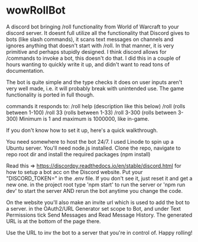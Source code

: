 # wowRollBot
A discord bot bringing /roll functionality from World of Warcraft to your discord server.
It doesnt full utilize all the functionality that Discord gives to bots (like slash commands), it scans text messages on channels and ignores anything that doesn't start with /roll. In that manner, it is very primitive and perhaps stupidly designed. I think discord allows for /commands to invoke a bot, this doesn't do that. I did this in a couple of hours wanting to quickly write it up, and didn't want to read tons of documentation.

The bot is quite simple and the type checks it does on user inputs aren't very well made, i.e. it will probably break with unintended use.
The game functionality is ported in full though.

commands it responds to:
/roll help      (description like this below)
/roll           (rolls between 1-100)
/roll 33        (rolls between 1-33)
/roll 3-300     (rolls between 3-300)
Minimum is 1 and maximum is 1000000, like in-game.


If you don't know how to set it up, here's a quick walkthrough.

You need somewhere to host the bot 24/7. I used Linode to spin up a Ubuntu server.
You'll need node.js installed.
Clone the repo, navigate to repo root dir and install the required packages (npm install)

Read this => https://discordpy.readthedocs.io/en/stable/discord.html
for how to setup a bot acc on the Discord website.
Put your "DISCORD_TOKEN=<discord bot key here>" in the .env file. If you don't see it, just reset it and get a new one.
in the project root type 'npm start' to run the server or 'npm run dev' to start the server AND rerun the bot anytime you change the code.

On the website you'll also make an invite url which is used to add the bot to a server.
in the OAuth2/URL Generator set scope to Bot, and under Text Permissions tick Send Messages and Read Message History.
The generated URL is at the bottom of the page there.

Use the URL to inv the bot to a server that you're in control of.
Happy rolling!